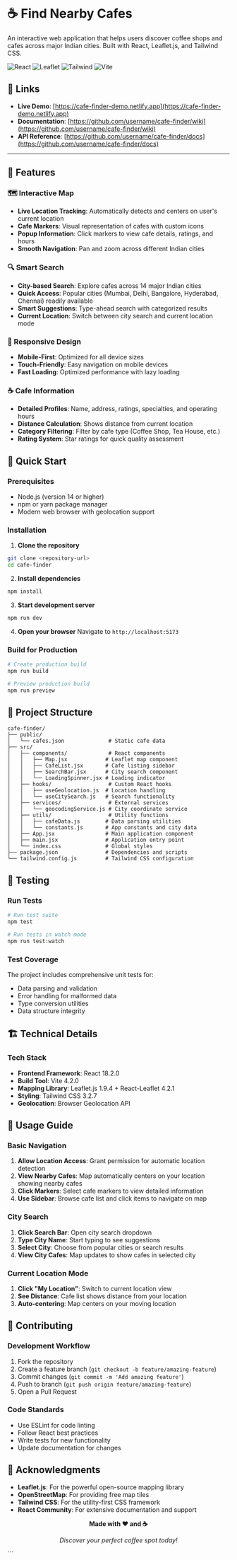 
# ☕ Find Nearby Cafes

An interactive web application that helps users discover coffee shops and cafes across major Indian cities. Built with React, Leaflet.js, and Tailwind CSS.

![React](https://img.shields.io/badge/React-18.2.0-blue)
![Leaflet](https://img.shields.io/badge/Leaflet-1.9.4-green)
![Tailwind](https://img.shields.io/badge/Tailwind-3.2.7-38B2AC)
![Vite](https://img.shields.io/badge/Vite-4.2.0-646CFF)

## 🔗 Links

- **Live Demo**: [https://cafe-finder-demo.netlify.app](https://cafe-finder-demo.netlify.app)
- **Documentation**: [https://github.com/username/cafe-finder/wiki](https://github.com/username/cafe-finder/wiki)
- **API Reference**: [https://github.com/username/cafe-finder/docs](https://github.com/username/cafe-finder/docs)

---

## 🌟 Features

### 🗺️ Interactive Map
- **Live Location Tracking**: Automatically detects and centers on user's current location
- **Cafe Markers**: Visual representation of cafes with custom icons
- **Popup Information**: Click markers to view cafe details, ratings, and hours
- **Smooth Navigation**: Pan and zoom across different Indian cities

### 🔍 Smart Search
- **City-based Search**: Explore cafes across 14 major Indian cities
- **Quick Access**: Popular cities (Mumbai, Delhi, Bangalore, Hyderabad, Chennai) readily available
- **Smart Suggestions**: Type-ahead search with categorized results
- **Current Location**: Switch between city search and current location mode

### 📱 Responsive Design
- **Mobile-First**: Optimized for all device sizes
- **Touch-Friendly**: Easy navigation on mobile devices
- **Fast Loading**: Optimized performance with lazy loading

### ☕ Cafe Information
- **Detailed Profiles**: Name, address, ratings, specialties, and operating hours
- **Distance Calculation**: Shows distance from current location
- **Category Filtering**: Filter by cafe type (Coffee Shop, Tea House, etc.)
- **Rating System**: Star ratings for quick quality assessment

## 🚀 Quick Start

### Prerequisites
- Node.js (version 14 or higher)
- npm or yarn package manager
- Modern web browser with geolocation support

### Installation

1. **Clone the repository**
```bash
git clone <repository-url>
cd cafe-finder
```

2. **Install dependencies**
```bash
npm install
```

3. **Start development server**
```bash
npm run dev
```

4. **Open your browser**
Navigate to `http://localhost:5173`

### Build for Production

```bash
# Create production build
npm run build

# Preview production build
npm run preview
```

## 📁 Project Structure

```
cafe-finder/
├── public/
│   └── cafes.json              # Static cafe data
├── src/
│   ├── components/             # React components
│   │   ├── Map.jsx            # Leaflet map component
│   │   ├── CafeList.jsx       # Cafe listing sidebar
│   │   ├── SearchBar.jsx      # City search component
│   │   └── LoadingSpinner.jsx # Loading indicator
│   ├── hooks/                  # Custom React hooks
│   │   ├── useGeolocation.js  # Location handling
│   │   └── useCitySearch.js   # Search functionality
│   ├── services/               # External services
│   │   └── geocodingService.js # City coordinate service
│   ├── utils/                  # Utility functions
│   │   ├── cafeData.js        # Data parsing utilities
│   │   └── constants.js       # App constants and city data
│   ├── App.jsx                # Main application component
│   ├── main.jsx               # Application entry point
│   └── index.css              # Global styles
├── package.json               # Dependencies and scripts
└── tailwind.config.js         # Tailwind CSS configuration
```

## 🧪 Testing

### Run Tests
```bash
# Run test suite
npm test

# Run tests in watch mode
npm run test:watch
```

### Test Coverage
The project includes comprehensive unit tests for:
- Data parsing and validation
- Error handling for malformed data
- Type conversion utilities
- Data structure integrity


## 🏗️ Technical Details

### Tech Stack
- **Frontend Framework**: React 18.2.0
- **Build Tool**: Vite 4.2.0
- **Mapping Library**: Leaflet.js 1.9.4 + React-Leaflet 4.2.1
- **Styling**: Tailwind CSS 3.2.7
- **Geolocation**: Browser Geolocation API

## 🎯 Usage Guide

### Basic Navigation
1. **Allow Location Access**: Grant permission for automatic location detection
2. **View Nearby Cafes**: Map automatically centers on your location showing nearby cafes
3. **Click Markers**: Select cafe markers to view detailed information
4. **Use Sidebar**: Browse cafe list and click items to navigate on map

### City Search
1. **Click Search Bar**: Open city search dropdown
2. **Type City Name**: Start typing to see suggestions
3. **Select City**: Choose from popular cities or search results
4. **View City Cafes**: Map updates to show cafes in selected city

### Current Location Mode
1. **Click "My Location"**: Switch to current location view
2. **See Distance**: Cafe list shows distance from your location
3. **Auto-centering**: Map centers on your moving location

## 🤝 Contributing

### Development Workflow
1. Fork the repository
2. Create a feature branch (`git checkout -b feature/amazing-feature`)
3. Commit changes (`git commit -m 'Add amazing feature'`)
4. Push to branch (`git push origin feature/amazing-feature`)
5. Open a Pull Request

### Code Standards
- Use ESLint for code linting
- Follow React best practices
- Write tests for new functionality
- Update documentation for changes

## 🙏 Acknowledgments

- **Leaflet.js**: For the powerful open-source mapping library
- **OpenStreetMap**: For providing free map tiles
- **Tailwind CSS**: For the utility-first CSS framework
- **React Community**: For extensive documentation and support

<div align="center">

**Made with ❤️ and ☕**

*Discover your perfect coffee spot today!*

</div>
```

